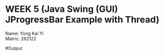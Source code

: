 # WEEK 5 (Java Swing (GUI) JProgressBar Example with Thread)
Name: Yong Kai Yi<br>
Matric: 262122

#Output
